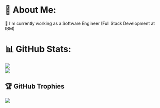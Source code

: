 # 💫 About Me:
🔭 I'm currently working as a Software Engineer (Full Stack Development at IBM)<br>

# 📊 GitHub Stats:
![](https://github-readme-streak-stats.herokuapp.com/?user=F4isalSH&theme=tokyonight&hide_border=false)<br/>
![](https://github-readme-stats.vercel.app/api/top-langs/?username=F4isalSH&theme=tokyonight&hide_border=false&include_all_commits=true&count_private=true&layout=compact)

## 🏆 GitHub Trophies
![](https://github-profile-trophy.vercel.app/?username=F4isalSH&theme=tokyonight&no-frame=false&no-bg=true&margin-w=4)
